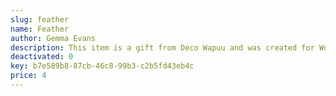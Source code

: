 ```yaml
---
slug: feather
name: Feather
author: Gemma Evans
description: This item is a gift from Deco Wapuu and was created for WordCamp Europe 2017
deactivated: 0
key: b7e589b8-87cb-46c8-99b3-c2b5fd43eb4c
price: 4
---
```

